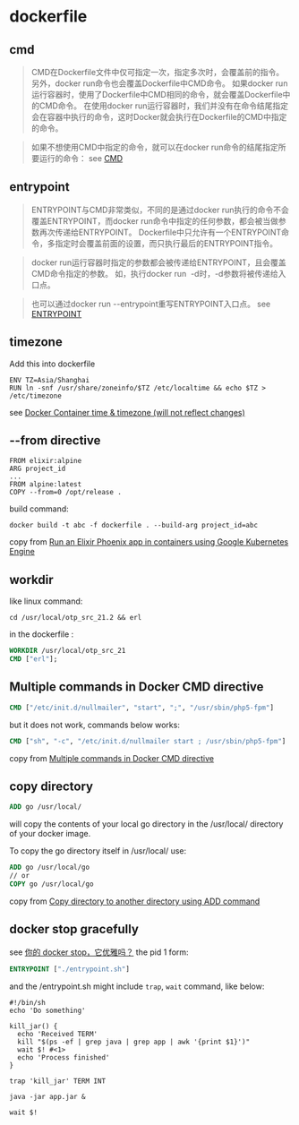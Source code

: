 # dockerfile

## cmd
> CMD在Dockerfile文件中仅可指定一次，指定多次时，会覆盖前的指令。
> 另外，docker run命令也会覆盖Dockerfile中CMD命令。
> 如果docker run运行容器时，使用了Dockerfile中CMD相同的命令，就会覆盖Dockerfile中的CMD命令。
> 在使用docker run运行容器时，我们并没有在命令结尾指定会在容器中执行的命令，这时Docker就会执行在Dockerfile的CMD中指定的命令。

> 如果不想使用CMD中指定的命令，就可以在docker run命令的结尾指定所要运行的命令：
see [CMD](https://itbilu.com/linux/docker/VyhM5wPuz.html#cmd-cmd)

## entrypoint
> ENTRYPOINT与CMD非常类似，不同的是通过docker run执行的命令不会覆盖ENTRYPOINT，而docker run命令中指定的任何参数，都会被当做参数再次传递给ENTRYPOINT。
> Dockerfile中只允许有一个ENTRYPOINT命令，多指定时会覆盖前面的设置，而只执行最后的ENTRYPOINT指令。

> docker run运行容器时指定的参数都会被传递给ENTRYPOINT，且会覆盖CMD命令指定的参数。
> 如，执行docker run <image> -d时，-d参数将被传递给入口点。

> 也可以通过docker run --entrypoint重写ENTRYPOINT入口点。
see [ENTRYPOINT](https://itbilu.com/linux/docker/VyhM5wPuz.html#cmd-entrypoint)


## timezone
Add this into dockerfile

``` shell
ENV TZ=Asia/Shanghai
RUN ln -snf /usr/share/zoneinfo/$TZ /etc/localtime && echo $TZ > /etc/timezone
```
see [Docker Container time & timezone (will not reflect changes)](https://serverfault.com/questions/683605/docker-container-time-timezone-will-not-reflect-changes)

## --from directive

``` shell
FROM elixir:alpine
ARG project_id
...
FROM alpine:latest
COPY --from=0 /opt/release .
```
build command:

``` shell
docker build -t abc -f dockerfile . --build-arg project_id=abc
```

copy from [Run an Elixir Phoenix app in containers using Google Kubernetes Engine](https://cloud.google.com/community/tutorials/elixir-phoenix-on-kubernetes-google-container-engine)

## workdir
like linux command:

``` shell
cd /usr/local/otp_src_21.2 && erl
```
in the dockerfile :

``` dockerfile
WORKDIR /usr/local/otp_src_21
CMD ["erl"];
```
## Multiple commands in Docker CMD directive

``` dockerfile
CMD ["/etc/init.d/nullmailer", "start", ";", "/usr/sbin/php5-fpm"]
```
but it does not work, commands below works:

``` dockerfile
CMD ["sh", "-c", "/etc/init.d/nullmailer start ; /usr/sbin/php5-fpm"]
```
copy from [Multiple commands in Docker CMD directive](https://serverfault.com/questions/685697/multiple-commands-in-docker-cmd-directive)

## copy directory

``` dockerfile
ADD go /usr/local/
```
will copy the contents of your local go directory in the /usr/local/ directory of your docker image.

To copy the go directory itself in /usr/local/ use:
``` dockerfile
ADD go /usr/local/go
// or
COPY go /usr/local/go
```
copy from [Copy directory to another directory using ADD command](https://stackoverflow.com/questions/26504846/copy-directory-to-another-directory-using-add-command)

## docker stop gracefully
see [你的 docker stop，它优雅吗？](https://segmentfault.com/a/1190000022971054)
the pid 1 form:

``` dockerfile
ENTRYPOINT ["./entrypoint.sh"]
```
and the /entrypoint.sh might include `trap`, `wait` command, like below:
``` shell
#!/bin/sh
echo 'Do something'

kill_jar() {
  echo 'Received TERM'
  kill "$(ps -ef | grep java | grep app | awk '{print $1}')"
  wait $! #<1>
  echo 'Process finished'
}

trap 'kill_jar' TERM INT

java -jar app.jar &

wait $!
```
